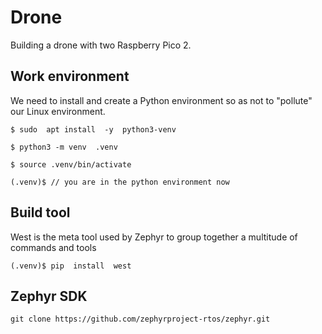 # Drone
Building a drone with two Raspberry Pico 2.

## Work environment
We need to install and create a Python environment 
so as not to "pollute" our Linux environment.
```
$ sudo  apt install  -y  python3-venv
```
```
$ python3 -m venv  .venv
```
```
$ source .venv/bin/activate
```
```
(.venv)$ // you are in the python environment now
```
## Build tool
West is the meta tool used by Zephyr to group together a multitude of commands and tools
```
(.venv)$ pip  install  west
````
## Zephyr SDK

```
git clone https://github.com/zephyrproject-rtos/zephyr.git
```


